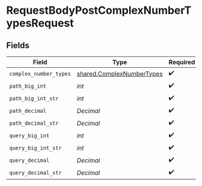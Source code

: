 # RequestBodyPostComplexNumberTypesRequest


## Fields

| Field                                                                  | Type                                                                   | Required                                                               | Description                                                            | Example                                                                |
| ---------------------------------------------------------------------- | ---------------------------------------------------------------------- | ---------------------------------------------------------------------- | ---------------------------------------------------------------------- | ---------------------------------------------------------------------- |
| `complex_number_types`                                                 | [shared.ComplexNumberTypes](../../models/shared/complexnumbertypes.md) | :heavy_check_mark:                                                     | N/A                                                                    |                                                                        |
| `path_big_int`                                                         | *int*                                                                  | :heavy_check_mark:                                                     | N/A                                                                    | 8821239038968084                                                       |
| `path_big_int_str`                                                     | *int*                                                                  | :heavy_check_mark:                                                     | N/A                                                                    | 9223372036854775808                                                    |
| `path_decimal`                                                         | *Decimal*                                                              | :heavy_check_mark:                                                     | N/A                                                                    | 3.141592653589793                                                      |
| `path_decimal_str`                                                     | *Decimal*                                                              | :heavy_check_mark:                                                     | N/A                                                                    | 3.14159265358979344719667586                                           |
| `query_big_int`                                                        | *int*                                                                  | :heavy_check_mark:                                                     | N/A                                                                    | 8821239038968084                                                       |
| `query_big_int_str`                                                    | *int*                                                                  | :heavy_check_mark:                                                     | N/A                                                                    | 9223372036854775808                                                    |
| `query_decimal`                                                        | *Decimal*                                                              | :heavy_check_mark:                                                     | N/A                                                                    | 3.141592653589793                                                      |
| `query_decimal_str`                                                    | *Decimal*                                                              | :heavy_check_mark:                                                     | N/A                                                                    | 3.14159265358979344719667586                                           |